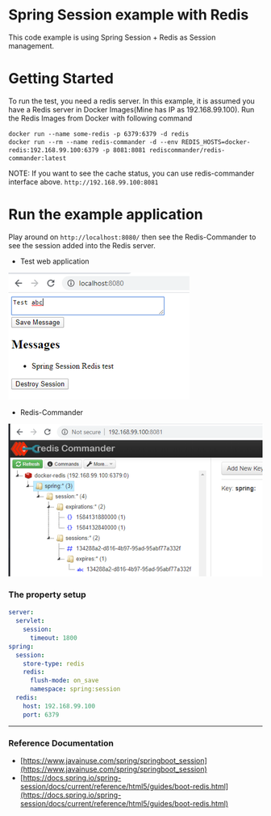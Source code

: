 # Spring Session example with Redis
This code example is using Spring Session + Redis as Session management.


# Getting Started

To run the test, you need a redis server. In this example, it is assumed you have a Redis server
in Docker Images(Mine has IP as 192.168.99.100). Run the Redis Images from Docker with following command
```
docker run --name some-redis -p 6379:6379 -d redis
docker run --rm --name redis-commander -d --env REDIS_HOSTS=docker-redis:192.168.99.100:6379 -p 8081:8081 rediscommander/redis-commander:latest
```
NOTE: If you want to see the cache status, you can use redis-commander interface above. `http://192.168.99.100:8081`

# Run the example application
Play around on `http://localhost:8080/` then see the Redis-Commander 
to see the session added into the Redis server.

* Test web application

![alt spring-session-redis.PNG](docs/spring-session-redis.PNG)

* Redis-Commander

![alt redis-commander.PNG](docs/redis-commander.PNG)

### The property setup
```yaml
server:
  servlet:
    session:
      timeout: 1800
spring:
  session:
    store-type: redis
    redis:
      flush-mode: on_save
      namespace: spring:session
  redis:
    host: 192.168.99.100
    port: 6379
```



---
### Reference Documentation
* [https://www.javainuse.com/spring/springboot_session](https://www.javainuse.com/spring/springboot_session)
* [https://docs.spring.io/spring-session/docs/current/reference/html5/guides/boot-redis.html](https://docs.spring.io/spring-session/docs/current/reference/html5/guides/boot-redis.html)


